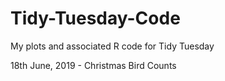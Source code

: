 # Tidy-Tuesday-Code
My plots and associated R code for Tidy Tuesday

18th June, 2019 - Christmas Bird Counts